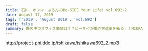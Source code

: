 ```yaml
---
title: 石川・ホンマ・ぶるんのBe-SIDE Your Life! vol.692-2
date: August 17, 2019
tags: ['2019', 'August 2019', 'vol.692']
draft: false
summary: 世の中のオフィス事情は？？ビーサイが働き方改革を斬る！！MIURA
---
```


http://project-phi.ddo.jp/ishikawa/ishikawa692_2.mp3